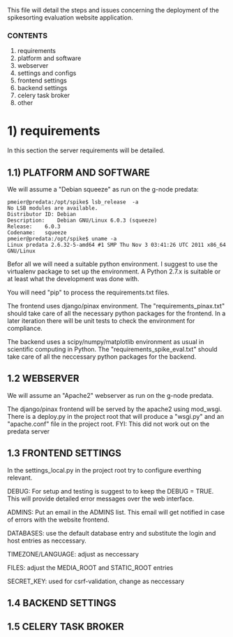 This file will detail the steps and issues concerning the deployment of the
spikesorting evaluation website application.

### CONTENTS ###

1. requirements
  1. platform and software
  2. webserver
2. settings and configs
  1. frontend settings
  2. backend settings
  3. celery task broker
3. other


# 1) requirements #

In this section the server requirements will be detailed.

## 1.1) PLATFORM AND SOFTWARE

We will assume a "Debian squeeze" as run on the g-node predata:

    pmeier@predata:/opt/spike$ lsb_release  -a
    No LSB modules are available.
    Distributor ID:	Debian
    Description:	Debian GNU/Linux 6.0.3 (squeeze)
    Release:	6.0.3
    Codename:	squeeze
    pmeier@predata:/opt/spike$ uname -a
    Linux predata 2.6.32-5-amd64 #1 SMP Thu Nov 3 03:41:26 UTC 2011 x86_64 GNU/Linux

Befor all we will need a suitable python environment. I suggest to use the
virtualenv package to set up the environment. A Python 2.7.x is suitable or
at least what the development was done with.

You will need "pip" to process the requirements.txt files.

The frontend uses django/pinax environment. The "requirements_pinax.txt" should
take care of all the necessary python packages for the frontend. In a later
iteration there will be unit tests to check the environment for compliance.

The backend uses a scipy/numpy/matplotlib environment as usual in scientific
computing in Python. The "requirements_spike_eval.txt" should take care of
all the neccessary python packages for the backend.

## 1.2 WEBSERVER ##

We will assume an "Apache2" webserver as run on the g-node predata.

The django/pinax frontend will be served by the apache2 using mod_wsgi. There
is a deploy.py in the project root that will produce a "wsgi.py" and an
"apache.conf" file in the project root. FYI: This did not work out on the
predata server

## 1.3 FRONTEND SETTINGS ##

In the settings_local.py in the project root try to configure everthing
relevant.

DEBUG: For setup and testing is suggest to to keep the DEBUG = TRUE. This
will provide detailed error messages over the web interface.

ADMINS: Put an email in the ADMINS list. This email will get notified in case
of errors with the website frontend.

DATABASES: use the default database entry and substitute the login and host
entries as neccessary.

TIMEZONE/LANGUAGE: adjust as neccessary

FILES: adjust the MEDIA_ROOT and STATIC_ROOT entries

SECRET_KEY: used for csrf-validation, change as neccessary



## 1.4 BACKEND SETTINGS ##

## 1.5 CELERY TASK BROKER ##
